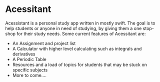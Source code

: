 # Acessitant
Acessistant is a personal study app written in mostly swift. The goal is to help students or anyone in need of studying, by giving them a one stop-shop for their study needs.
Some current features of Acessitant are:
 - An Assignment and project list
 - A Calculator with higher level calculating such as integrals and derivatives
 - A Periodic Table
 - Resources and a load of topics for students that may be stuck on specific subjects
 - More to come....
